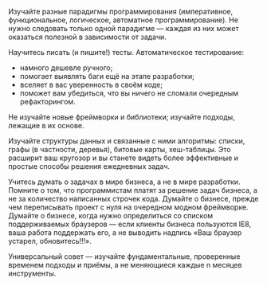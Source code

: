 Изучайте разные парадигмы программирования (императивное, функциональное, логическое, автоматное программирование). Не нужно следовать только одной парадигме — каждая из них может оказаться полезной в зависимости от задачи.

Научитесь писать (и пишите!) тесты. Автоматическое тестирование:

- намного дешевле ручного;
- помогает выявлять баги ещё на этапе разработки;
- вселяет в вас уверенность в своём коде;
- поможет вам убедиться, что вы ничего не сломали очередным рефакторингом.

Не изучайте новые фреймворки и библиотеки; изучайте подходы, лежащие в их основе.

Изучайте структуры данных и связанные с ними алгоритмы: списки, графы (в частности, деревья), битовые карты, хеш-таблицы. Это расширит ваш кругозор и вы станете видеть более эффективные и простые способы решения ежедневных задач.

Учитесь думать о задачах в мире бизнеса, а не в мире разработки. Помните о том, что программистам платят за решение задач бизнеса, а не за количество написанных строчек кода. Думайте о бизнесе, прежде чем переписывать проект с нуля на очередном модном фреймворке. Думайте о бизнесе, когда нужно определиться со списком поддерживаемых браузеров — если клиенты бизнеса пользуются IE8, ваша работа поддержать его, а не выводить надпись «Ваш браузер устарел, обновитесь!!!».

Универсальный совет — изучайте фундаментальные, проверенные временем подходы и приёмы, а не меняющиеся каждые n месяцев инструменты.
